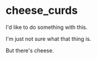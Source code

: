 # cheese_curds

I'd like to do something with this.

I'm just not sure what that thing is.

But there's cheese.

